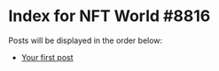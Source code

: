# Index for NFT World #8816
Posts will be displayed in the order below:

- [Your first post](./001-first.md)

